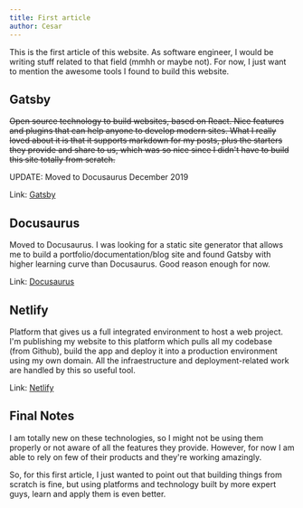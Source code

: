 ```yaml
---
title: First article
author: Cesar
---
```


This is the first article of this website. As software engineer, I would be writing stuff related to that field (mmhh or maybe not). For now, I just want to mention the awesome tools I found to build this website.

<!--truncate-->

## Gatsby
~~Open source technology to build websites, based on React. Nice features and plugins that can help anyone to develop modern sites. What I really loved about it is that it supports markdown for my posts, plus the starters they provide and share to us, which was so nice since I didn't have to build this site totally from scratch.~~

UPDATE: Moved to Docusaurus December 2019

Link: [Gatsby](https://www.gatsbyjs.org/)

## Docusaurus
Moved to Docusaurus. I was looking for a static site generator that allows me to build a portfolio/documentation/blog site and found Gatsby with higher learning curve than Docusaurus. Good reason enough for now.

Link: [Docusaurus](https://docusaurus.io/)

## Netlify
Platform that gives us a full integrated environment to host a web project. I'm publishing my website to this platform which pulls all my codebase (from Github), build the app and deploy it into a production environment using my own domain. All the infraestructure and deployment-related work are handled by this so useful tool.

Link: [Netlify](https://www.netlify.com/)

## Final Notes

I am totally new on these technologies, so I might not be using them properly or not aware of all the features they provide. However, for now I am able to rely on few of their products and they're working amazingly.

So, for this first article, I just wanted to point out that building things from scratch is fine, but using platforms and technology built by more expert guys, learn and apply them is even better.